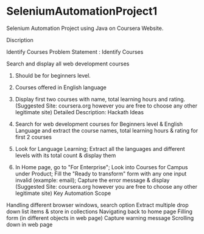 # SeleniumAutomationProject1
Selenium Automation Project using Java on Coursera Website.

Discription

Identify Courses
Problem Statement : Identify Courses

Search and display all web development courses 
1. Should be for beginners level.
2. Courses offered in English language
3. Display first two courses with name, total learning hours and rating.
(Suggested Site: coursera.org however  you are free to choose any other legitimate  site)
Detailed Description: Hackath Ideas

1. Search for web development courses for Beginners level & English Language and extract the course names, total learning hours & rating for first 2 courses
2. Look for Language Learning; Extract all the languages and different levels with its total count & display them
3. In Home page, go to "For Enterprise"; Look into Courses for Campus under Product; Fill the  "Ready to transform" form with any one input invalid (example: email); Capture the error message & display
(Suggested Site: coursera.org however  you are free to choose any other legitimate  site)
Key Automation Scope

Handling different browser windows, search option
Extract multiple drop down list items & store in collections
Navigating back to home page
Filling form (in different objects in web page)
Capture warning message
Scrolling down in web page
